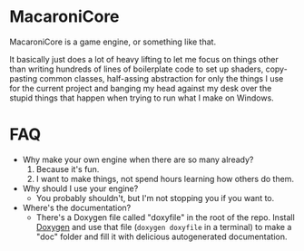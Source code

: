 MacaroniCore
============

MacaroniCore is a game engine, or something like that.

It basically just does a lot of heavy lifting to let me focus on things other than writing hundreds of lines of boilerplate code to set up shaders, copy-pasting common classes, half-assing abstraction for only the things I use for the current project and banging my head against my desk over the stupid things that happen when trying to run what I make on Windows.

FAQ
===
* Why make your own engine when there are so many already?
    1. Because it's fun.
    1. I want to make things, not spend hours learning how others do them.
* Why should I use your engine?
    * You probably shouldn't, but I'm not stopping you if you want to.
* Where's the documentation?
    * There's a Doxygen file called "doxyfile" in the root of the repo. Install [Doxygen](http://doxygen.org) and use that file (`doxygen doxyfile` in a terminal) to make a "doc" folder and fill it with delicious autogenerated documentation.
